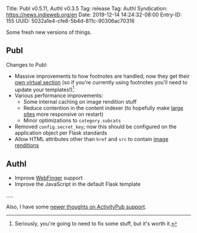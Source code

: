 Title: Publ v0.5.11, Authl v0.3.5
Tag: release
Tag: Authl
Syndication: https://news.indieweb.org/en
Date: 2019-12-14 14:24:32-08:00
Entry-ID: 155
UUID: 5032a1e4-cfe8-5b4d-811c-90306ac70316

Some fresh new versions of things.

## Publ

Changes to Publ:

* Massive improvements to how footnotes are handled; now they get their [own virtual section](115#footnotes) (so if you're currently using footnotes you'll need to update your templates!)[^footnotes]
* Various performance improvements:
    * Some internal caching on image rendition stuff
    * Reduce contention in the content indexer (to hopefully make [large sites](https://beesbuzz.biz/) more responsive on restart)
    * Minor optimizations to `category.subcats`
* Removed `config.secret_key`; now this should be configured on the application object per Flask standards
* Allow HTML attributes other than `href` and `src` to contain [image renditions](322#rendition-attrs)

[^footnotes]: Seriously, you're going to need to fix some stuff, but it's worth it.

## Authl

* Improve [WebFinger](https://webfinger.net/) support
* Improve the JavaScript in the default Flask template

.....

Also, I have some [newer thoughts on ActivityPub support](https://beesbuzz.biz/blog/4379-Im-warming-up-to-ActivityPub).

